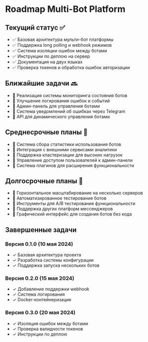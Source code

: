 # Roadmap Multi-Bot Platform

## Текущий статус ✅

- ✅ Базовая архитектура мульти-бот платформы
- ✅ Поддержка long polling и webhook режимов 
- ✅ Система изоляции ошибок между ботами
- ✅ Инструкции по деплою на сервер
- ✅ Документация на двух языках
- ✅ Проверка токенов и обработка ошибок авторизации

## Ближайшие задачи 🔜

- 🔄 Реализация системы мониторинга состояния ботов
- 🔄 Улучшение логирования ошибок и событий
- 🔄 Админ-панель для управления ботами
- 🔄 Система уведомлений об ошибках через Telegram
- 🔄 API для динамического управления ботами

## Среднесрочные планы 📅

- 📝 Система сбора статистики использования ботов
- 📝 Интеграция с внешними сервисами аналитики
- 📝 Поддержка кластеризации для высоких нагрузок
- 📝 Управление доступом пользователей к админ-панели
- 📝 Система плагинов для расширения функциональности

## Долгосрочные планы 🔮

- 🌟 Горизонтальное масштабирование на несколько серверов
- 🌟 Автоматизированное тестирование ботов
- 🌟 Инструменты для A/B тестирования функциональности
- 🌟 Поддержка других платформ мессенджеров
- 🌟 Графический интерфейс для создания ботов без кода

## Завершенные задачи

### Версия 0.1.0 (10 мая 2024)
- ✓ Базовая архитектура проекта
- ✓ Разработка системы конфигурации
- ✓ Поддержка запуска нескольких ботов

### Версия 0.2.0 (15 мая 2024)
- ✓ Добавление поддержки webhook
- ✓ Система логирования
- ✓ Docker-контейнеризация

### Версия 0.3.0 (20 мая 2024)
- ✓ Изоляция ошибок между ботами
- ✓ Проверка валидности токенов
- ✓ Инструкции по деплою 